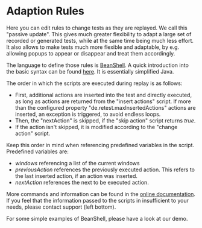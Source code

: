 
Adaption Rules
==============

Here you can edit rules to change tests as they are replayed.
	We call this "passive update".
  This gives much greater flexibility to adapt a large set of recorded or generated tests, while at the same time being much less effort.
  It also allows to make tests much more flexible and adaptable, by e.g. allowing popups to appear or disappear and treat them accordingly.
</p>
<p>
	The language to define those rules is <a href="https://github.com/beanshell/beanshell/wiki/Introduction">BeanShell</a>. 
	A quick introduction into the basic syntax can be found <a href="https://github.com/beanshell/beanshell/wiki/Basic-syntax">here</a>.
	It is essentially simplified Java.
</p>
<p>
  The order in which the scripts are executed during replay is as follows:
</p>
<ul>
	<li>
	  First, additional actions are inserted into the test and directly executed, as long as actions are returned from the "insert actions" script.
    If more than the configured property "de.retest.maxInsertedActions" actions are inserted, an exception is triggered, to avoid endless loops.
  </li>
  <li>
    Then, the "nextAction" is skipped, if the "skip action" script returns <em>true</em>.
  </li>
  <li> 
    If the action isn't skipped, it is modified according to the "change action" script.
  </li>
</ul>
<p>
  Keep this order in mind when referencing predefined variables in the script.
  Predefined variables are:
</p>
<ul>
	<li><em>windows</em> referencing a list of the current windows</li>
	<li><em>previousAction</em> references the previously executed action. This refers to the last inserted action, if an action was inserted.</li>
	<li><em>nextAction</em> references the next to be executed action.</li>
</ul>
<p>
	More commands and information can be found in the <a href="https://www.retest.de/docs/en/replay/adaptions-regeln.html">online documentation</a>.
	If you feel that the information passed to the scripts in insufficient to your needs, please contact support (left bottom).
</p>

<p>
  For some simple examples of BeanShell, please have a look at our demo. 
</p>
